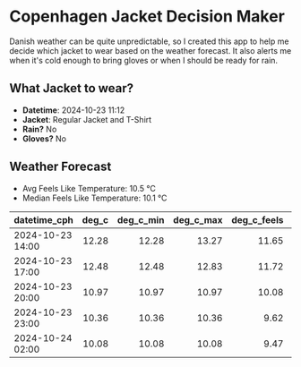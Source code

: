 
# Copenhagen Jacket Decision Maker

Danish weather can be quite unpredictable, so I created this app to help me decide which jacket to wear based on the weather forecast. 
It also alerts me when it's cold enough to bring gloves or when I should be ready for rain.

## What Jacket to wear?

- **Datetime**: 2024-10-23 11:12
- **Jacket**: Regular Jacket and T-Shirt
- **Rain?** No
- **Gloves?** No

## Weather Forecast
- Avg Feels Like Temperature: 10.5 °C
- Median Feels Like Temperature: 10.1 °C

| datetime_cph     |   deg_c |   deg_c_min |   deg_c_max |   deg_c_feels | weather   | wind   | rain   |
|:-----------------|--------:|------------:|------------:|--------------:|:----------|:-------|:-------|
| 2024-10-23 14:00 |   12.28 |       12.28 |       13.27 |         11.65 | Clouds    | Low    | None   |
| 2024-10-23 17:00 |   12.48 |       12.48 |       12.83 |         11.72 | Clouds    | Low    | None   |
| 2024-10-23 20:00 |   10.97 |       10.97 |       10.97 |         10.08 | Clear     | Low    | None   |
| 2024-10-23 23:00 |   10.36 |       10.36 |       10.36 |          9.62 | Clouds    | Low    | None   |
| 2024-10-24 02:00 |   10.08 |       10.08 |       10.08 |          9.47 | Clouds    | Low    | None   |
        